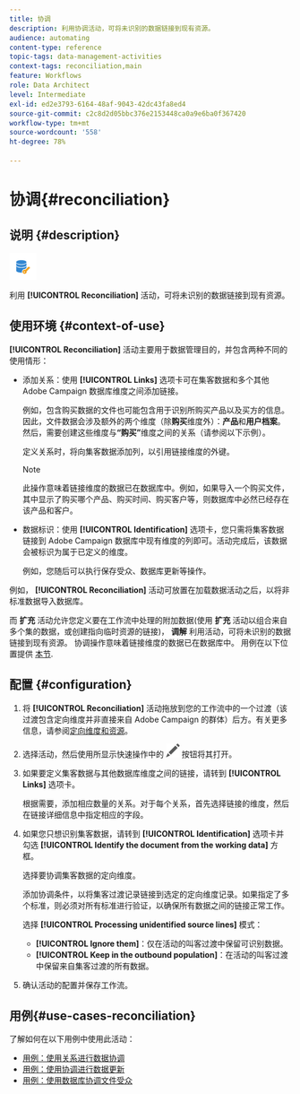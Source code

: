 ```yaml
---
title: 协调
description: 利用协调活动，可将未识别的数据链接到现有资源。
audience: automating
content-type: reference
topic-tags: data-management-activities
context-tags: reconciliation,main
feature: Workflows
role: Data Architect
level: Intermediate
exl-id: ed2e3793-6164-48af-9043-42dc43fa8ed4
source-git-commit: c2c8d2d05bbc376e2153448ca0a9e6ba0f367420
workflow-type: tm+mt
source-wordcount: '558'
ht-degree: 78%

---
```


# 协调{#reconciliation}

## 说明 {#description}

![](assets/reconciliation.png)

利用 **[!UICONTROL Reconciliation]** 活动，可将未识别的数据链接到现有资源。

## 使用环境 {#context-of-use}

**[!UICONTROL Reconciliation]** 活动主要用于数据管理目的，并包含两种不同的使用情形：

* 添加关系：使用 **[!UICONTROL Links]** 选项卡可在集客数据和多个其他 Adobe Campaign 数据库维度之间添加链接。

  例如，包含购买数据的文件也可能包含用于识别所购买产品以及买方的信息。因此，文件数据会涉及额外的两个维度（除&#x200B;**购买**&#x200B;维度外）：**产品**&#x200B;和&#x200B;**用户档案**。然后，需要创建这些维度与&#x200B;**“购买”**&#x200B;维度之间的关系（请参阅以下示例）。

  定义关系时，将向集客数据添加列，以引用链接维度的外键。

  >[!NOTE]
  >
  >此操作意味着链接维度的数据已在数据库中。例如，如果导入一个购买文件，其中显示了购买哪个产品、购买时间、购买客户等，则数据库中必然已经存在该产品和客户。

* 数据标识：使用 **[!UICONTROL Identification]** 选项卡，您只需将集客数据链接到 Adobe Campaign 数据库中现有维度的列即可。活动完成后，该数据会被标识为属于已定义的维度。

  例如，您随后可以执行保存受众、数据库更新等操作。

例如， **[!UICONTROL Reconciliation]** 活动可放置在加载数据活动之后，以将非标准数据导入数据库。

而 **扩充** 活动允许您定义要在工作流中处理的附加数据(使用 **扩充** 活动以组合来自多个集的数据，或创建指向临时资源的链接)， **调解** 利用活动，可将未识别的数据链接到现有资源。 协调操作意味着链接维度的数据已在数据库中。 用例在以下位置提供 [本节](#use-cases-reconciliation).


## 配置 {#configuration}

1. 将 **[!UICONTROL Reconciliation]** 活动拖放到您的工作流中的一个过渡（该过渡包含定向维度并非直接来自 Adobe Campaign 的群体）后方。有关更多信息，请参阅[定向维度和资源](../../automating/using/query.md#targeting-dimensions-and-resources)。
1. 选择活动，然后使用所显示快速操作中的 ![](assets/edit_darkgrey-24px.png) 按钮将其打开。
1. 如果要定义集客数据与其他数据库维度之间的链接，请转到 **[!UICONTROL Links]** 选项卡。

   根据需要，添加相应数量的关系。对于每个关系，首先选择链接的维度，然后在链接详细信息中指定相应的字段。

1. 如果您只想识别集客数据，请转到 **[!UICONTROL Identification]** 选项卡并勾选 **[!UICONTROL Identify the document from the working data]** 方框。

   选择要协调集客数据的定向维度。

   添加协调条件，以将集客过渡记录链接到选定的定向维度记录。如果指定了多个标准，则必须对所有标准进行验证，以确保所有数据之间的链接正常工作。

   选择 **[!UICONTROL Processing unidentified source lines]** 模式：

   * **[!UICONTROL Ignore them]**：仅在活动的叫客过渡中保留可识别数据。
   * **[!UICONTROL Keep in the outbound population]**：在活动的叫客过渡中保留来自集客过渡的所有数据。

1. 确认活动的配置并保存工作流。


## 用例{#use-cases-reconciliation}

了解如何在以下用例中使用此活动：

* [用例：使用关系进行数据协调](../../automating/using/reconciliation-using-relations.md)
* [用例：使用协调进行数据更新](../../automating/using/data-update-reconciliation.md)
* [用例：使用数据库协调文件受众](../../automating/using/reconcile-file-audience-with-database.md)